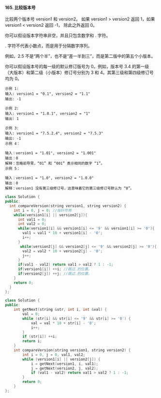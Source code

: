 #### 165. 比较版本号

比较两个版本号 version1 和 version2。
如果 version1 > version2 返回 1，如果 version1 < version2 返回 -1， 除此之外返回 0。

你可以假设版本字符串非空，并且只包含数字和 . 字符。

 . 字符不代表小数点，而是用于分隔数字序列。

例如，2.5 不是“两个半”，也不是“差一半到三”，而是第二版中的第五个小版本。

你可以假设版本号的每一级的默认修订版号为 0。例如，版本号 3.4 的第一级（大版本）和第二级（小版本）修订号分别为 3 和 4。其第三级和第四级修订号均为 0。

```
示例 1:
输入: version1 = "0.1", version2 = "1.1"
输出: -1

示例 2:
输入: version1 = "1.0.1", version2 = "1"
输出: 1

示例 3:
输入: version1 = "7.5.2.4", version2 = "7.5.3"
输出: -1
示例 4：

输入：version1 = "1.01", version2 = "1.001"
输出：0
解释：忽略前导零，“01” 和 “001” 表示相同的数字 “1”。
示例 5：

输入：version1 = "1.0", version2 = "1.0.0"
输出：0
解释：version1 没有第三级修订号，这意味着它的第三级修订号默认为 “0”。
```

```c++
class Solution {
public:
  int compareVersion(string version1, string version2) {
​    int i = 0, j = 0; //指针作用
​    while(version1[i] || version2[j]){ 
​      int val1 = 0;
​      int val2 = 0;
​      while(version1[i] && version1[i] <= '9' && version1[i] >= '0'){
​        val1 = val1 * 10 + version1[i] - '0'; 
​        i++;
​      }
​       while(version2[j] && version2[j] <= '9' && version2[j] >= '0'){
​        val2 = val2 * 10 + version2[j] - '0';
​        j++;
​      }
​      if(val1 - val2) return val1 > val2 ? 1 : -1;
​      if(version1[i]) ++i; //跳过.的位置。
​      if(version2[j]) ++j; //跳过.的位置。
​    }
​    return 0;
  }
};
```

```c++
class Solution {
public:
    int getNext(string &str, int i, int &val) {
        val = 0;
        while (str[i] && str[i] <= '9' && str[i] >= '0') {
            val = val * 10 + str[i] - '0';
            i++;
        }
        if (str[i]) ++i;
        return i;
    }
    int compareVersion(string version1, string version2) {
        int i = 0, j = 0, val1, val2;
        while (version1[i] || version2[j]) {
            i = getNext(version1, i, val1);
            j = getNext(version2, j, val2);
            if (val1 - val2) return val1 > val2 ? 1 : -1;
        }
        return 0;
    }
};
```

